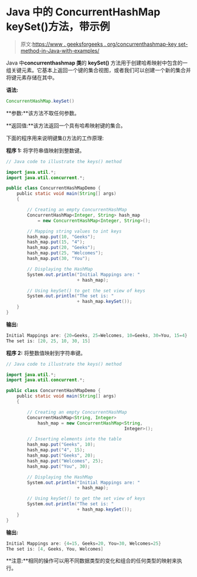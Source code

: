 # Java 中的 ConcurrentHashMap keySet()方法，带示例

> 原文:[https://www . geeksforgeeks . org/concurrenthashmap-key set-method-in-Java-with-examples/](https://www.geeksforgeeks.org/concurrenthashmap-keyset-method-in-java-with-examples/)

Java 中**concurrenthashmap 类**的 **keySet()** 方法用于创建哈希映射中包含的一组关键元素。它基本上返回一个键的集合视图，或者我们可以创建一个新的集合并将键元素存储在其中。

**语法:**

```java
ConcurrentHashMap.keySet()
```

**参数:**该方法不取任何参数。

**返回值:**该方法返回一个具有哈希映射键的集合。

下面的程序用来说明键集()方法的工作原理:

**程序 1:** 将字符串值映射到整数键。

```java
// Java code to illustrate the keys() method

import java.util.*;
import java.util.concurrent.*;

public class ConcurrentHashMapDemo {
    public static void main(String[] args)
    {

        // Creating an empty ConcurrentHashMap
        ConcurrentHashMap<Integer, String> hash_map
            = new ConcurrentHashMap<Integer, String>();

        // Mapping string values to int keys
        hash_map.put(10, "Geeks");
        hash_map.put(15, "4");
        hash_map.put(20, "Geeks");
        hash_map.put(25, "Welcomes");
        hash_map.put(30, "You");

        // Displaying the HashMap
        System.out.println("Initial Mappings are: "
                           + hash_map);

        // Using keySet() to get the set view of keys
        System.out.println("The set is: "
                           + hash_map.keySet());
    }
}
```

**输出:**

```java
Initial Mappings are: {20=Geeks, 25=Welcomes, 10=Geeks, 30=You, 15=4}
The set is: [20, 25, 10, 30, 15]

```

**程序 2:** 将整数值映射到字符串键。

```java
// Java code to illustrate the keys() method

import java.util.*;
import java.util.concurrent.*;

public class ConcurrentHashMapDemo {
    public static void main(String[] args)
    {

        // Creating an empty ConcurrentHashMap
        ConcurrentHashMap<String, Integer>
            hash_map = new ConcurrentHashMap<String,
                                             Integer>();

        // Inserting elements into the table
        hash_map.put("Geeks", 10);
        hash_map.put("4", 15);
        hash_map.put("Geeks", 20);
        hash_map.put("Welcomes", 25);
        hash_map.put("You", 30);

        // Displaying the HashMap
        System.out.println("Initial Mappings are: "
                           + hash_map);

        // Using keySet() to get the set view of keys
        System.out.println("The set is: "
                           + hash_map.keySet());
    }
}
```

**输出:**

```java
Initial Mappings are: {4=15, Geeks=20, You=30, Welcomes=25}
The set is: [4, Geeks, You, Welcomes]

```

**注意:**相同的操作可以用不同数据类型的变化和组合的任何类型的映射来执行。